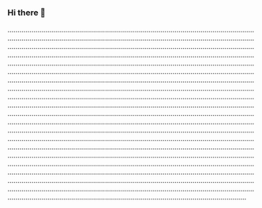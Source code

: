 ### Hi there 👋

........................................................................................................................................................................................................................................................................................................................................................................................................................................................................................................................................................................................................................................................................................................................................................................................................................................................................................................................................................................................................................................................................................................................................................................................................................................................................................................................................................................................................................................................................................................................................................................................................................................................................................................................................................................................................................................................................................................................................................................................................................................................................................................................................................................................................................................................................................................................................................................................................................................................................................................................................................................................................................................................................................................